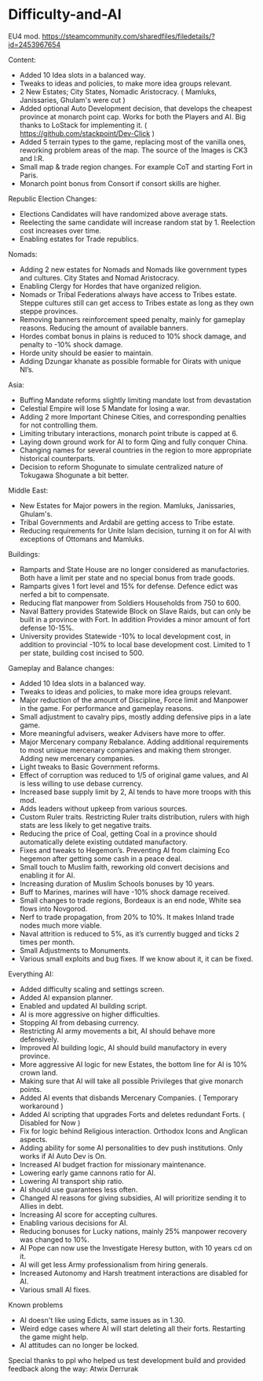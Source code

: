 # Difficulty-and-AI
EU4 mod. https://steamcommunity.com/sharedfiles/filedetails/?id=2453967654

Content:
- Added 10 Idea slots in a balanced way.
- Tweaks to ideas and policies, to make more idea groups relevant.  
- 2 New Estates; City States, Nomadic Aristocracy. ( Mamluks, Janissaries, Ghulam's were cut )
- Added optional Auto Development decision, that develops the cheapest province at monarch point cap. Works for both the Players and AI. Big thanks to LoStack for implementing it. ( https://github.com/stackpoint/Dev-Click )
- Added 5 terrain types to the game, replacing most of the vanilla ones, reworking problem areas of the map. The source of the Images is CK3 and I:R.
- Small map & trade region changes. For example CoT and starting Fort in Paris.
- Monarch point bonus from Consort if consort skills are higher.

Republic Election Changes:
- Elections Candidates will have randomized above average stats.
- Reelecting the same candidate will increase random stat by 1. Reelection cost increases over time.
- Enabling estates for Trade republics.

Nomads:
- Adding 2 new estates for Nomads and Nomads like government types and cultures. City States and Nomad Aristocracy.
- Enabling Clergy for Hordes that have organized religion.
- Nomads or Tribal Federations always have access to Tribes estate. Steppe cultures still can get access to Tribes estate as long as they own steppe provinces.    
- Removing banners reinforcement speed penalty, mainly for gameplay reasons. Reducing the amount of available banners.
- Hordes combat bonus in plains is reduced to 10% shock damage, and penalty to -10% shock damage.
- Horde unity should be easier to maintain.
- Adding Dzungar khanate as possible formable for Oirats with unique NI’s.

Asia:
- Buffing Mandate reforms slightly limiting mandate lost from devastation
- Celestial Empire will lose 5 Mandate for losing a war.
- Adding 2 more Important Chinese Cities, and corresponding penalties for not controlling them.
- Limiting tributary interactions, monarch point tribute is capped at 6.
- Laying down ground work for AI to form Qing and fully conquer China.
- Changing names for several countries in the region to more appropriate historical counterparts.
- Decision to reform Shogunate to simulate centralized nature of Tokugawa Shogunate a bit better.

Middle East:
- New Estates for Major powers in the region. Mamluks, Janissaries, Ghulam's.
- Tribal Governments and Ardabil are getting access to Tribe estate.
- Reducing requirements for Unite Islam decision, turning it on for AI with  exceptions of Ottomans and Mamluks.    



Buildings:
- Ramparts and State House are no longer considered as manufactories. Both have a limit per state and no special bonus from trade goods.
- Ramparts gives 1 fort level and 15% for defense. Defence edict was nerfed a bit to compensate.    
- Reducing flat manpower from Soldiers Households from 750 to 600.
- Naval Battery provides Statewide Block on Slave Raids, but can only be built in a province with Fort. In addition Provides a minor amount of fort defense 10-15%.
- University provides Statewide -10% to local development cost, in addition to provincial -10% to local base development cost. Limited to 1 per state, building cost incised to 500.



Gameplay and Balance changes:
- Added 10 Idea slots in a balanced way.
- Tweaks to ideas and policies, to make more idea groups relevant.
- Major reduction of the amount of Discipline, Force limit and Manpower in the game. For performance and gameplay reasons.
- Small adjustment to cavalry pips, mostly adding defensive pips in a late game.
- More meaningful advisers, weaker Advisers have more to offer.
- Major Mercenary company Rebalance. Adding additional requirements to most unique mercenary companies and making them stronger. Adding new mercenary companies.  
- Light tweaks to Basic Government reforms.
- Effect of corruption was reduced to 1/5 of original game values, and AI is less willing to use debase currency.
- Increased base supply limit by 2, AI tends to have more troops with this mod.
- Adds leaders without upkeep from various sources.
- Custom Ruler traits. Restricting Ruler traits distribution, rulers with high stats are less likely to get negative traits.
- Reducing the price of Coal, getting Coal in a province should automatically delete existing outdated manufactory.
- Fixes and tweaks to Hegemon’s. Preventing AI from claiming Eco hegemon after getting some cash in a peace deal.
- Small touch to Muslim faith, reworking old convert decisions and enabling it for AI.
- Increasing duration of Muslim Schools bonuses by 10 years.
- Buff to Marines, marines will have -10% shock damage received.
- Small changes to trade regions, Bordeaux is an end node, White sea flows into Novgorod.
- Nerf to trade propagation, from 20% to 10%. It makes Inland trade nodes much more viable.
- Naval attrition is reduced to 5%, as it’s currently bugged and ticks 2 times per month.
- Small Adjustments to Monuments.
- Various small exploits and bug fixes. If we know about it, it can be fixed.



Everything AI:
- Added difficulty scaling and settings screen.
- Added AI expansion planner.
- Enabled and updated AI building script.
- AI is more aggressive on higher difficulties.  
- Stopping AI from debasing currency.
- Restricting AI army movements a bit, AI should behave more defensively.
- Improved AI building logic, AI should build manufactory in every province.
- More aggressive AI logic for new Estates, the bottom line for AI is 10% crown land.
- Making sure that AI will take all possible Privileges that give monarch points.
- Added AI events that disbands Mercenary Companies. ( Temporary workaround )
- Added AI scripting that upgrades Forts and deletes redundant Forts. ( Disabled for Now )
- Fix for logic behind Religious interaction. Orthodox Icons and Anglican aspects.
- Adding ability for some AI personalities to dev push institutions. Only works if AI Auto Dev is On.
- Increased AI budget fraction for missionary maintenance.
- Lowering early game cannons ratio for AI.
- Lowering AI transport ship ratio.
- AI should use guarantees less often.
- Changed AI reasons for giving subsidies, AI will prioritize sending it to Allies in debt.
- Increasing AI score for accepting cultures.
- Enabling various decisions for AI.
- Reducing bonuses for Lucky nations, mainly 25% manpower recovery was changed to 10%.
- AI Pope can now use the Investigate Heresy button, with 10 years cd on it.
- AI will get less Army professionalism from hiring generals.
- Increased Autonomy and Harsh treatment interactions are disabled for AI.
- Various small AI fixes.


Known problems
- AI doesn't like using Edicts, same issues as in 1.30.
- Weird edge cases where AI will start deleting all their forts. Restarting the game might help.  
- AI attitudes can no longer be locked. 


Special thanks to ppl who helped us test development build and provided feedback along the way: 
Atwix
Derrurak
